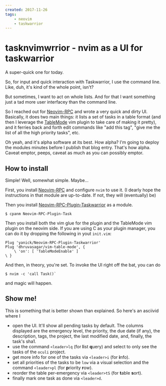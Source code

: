 ```yaml
---
created: 2017-11-26
tags: 
    - neovim 
    - taskwarrior
---
```


# tasknvimwrrior - nvim as a UI for taskwarrior

A super-quick one for today.

So, for input and quick interaction with Taskwarrior, I use the command line.
Like, duh, it's kind of the whole point, isn't?

But sometimes, I want to act on whole lists. And for that I want something
just a tad more user interfacey than the command line.

So I reached out for [Neovim-RPC](cpan:Neovim-RPC) and wrote a very quick and 
dirty UI. Basically, it does two main things: it lists a set of tasks in
a table format (and then I leverage the
[TableMode](gh:dhruvasagar/vim-table-mode) vim plugin to take care of making
it pretty), and it ferries back and forth edit commands like "add this tag",
"give me the list of all the high priority tasks", etc.

Oh yeah, and it's alpha software at its best. How alpha? I'm going to deploy
the modules minutes before I publish that blog entry. That's how alpha. Caveat
emptor, peeps, caveat as much as you can possibly emptor.

## How to install

Simple! Well, somewhat simple. Maybe...

First, you install [Neovim-RPC](cpan:Neovim-RPC) and configure
`nvim` to use it. (I dearly hope the instructions in that module are
up-to-date. If not, they will (eventually) be)

Then you install
[Neovim-RPC-Plugin-Taskwarrior](cpan:Neovim-RPC-Plugin-Taskwarrior) as a
module.

    $ cpanm Neovim-RPC-Plugin-Task

Then you install both the vim glue for the plugin and the TableMode vim plugin
on the neovim side.  If you are using C<Plugged> as your plugin manager, you
can do it by dropping the following in yout `init.vim`:

    Plug 'yanick/Neovim-RPC-Plugin-Taskwarrior'
    Plug 'dhruvasagar/vim-table-mode', {
        \ 'on': [ 'TableModeEnable' ]
    \ }


And then, in theory, you're set. To invoke the UI right off the bat, you can
do

    $ nvim -c 'call Task()`

and magic will happen.

## Show me!

This is something that is better shown than explained. So here's an asciivid
where I

* open the UI. It'll show all pending tasks by default. The columns displayed
    are the emergency level, the priority, the due date (if any), the description,
    tags, the project, the last modified date, and, finally, the task's sha1.
* use the command `<leader>lq` (for <b>l</b>ist <b>q</b>uery) and select to only see the
    tasks of the `oculi` project.
* get more info for one of the tasks via `<leader>i` (for <b>i</b>nfo).
* set all priorities of the tasks to be `low` via a visual selection and
    the command `<leader>pl` (for <b>p</b>riority <b>r</b>ow).
* reorder the table per-emergency via `<leader>tS` (for <b>t</b>able
    <b>s</b>ort).
* finally mark one task as done via `<leader>d`.

<asciinema-player src="/entry/tasknvimrrior/files/demo.json" />
